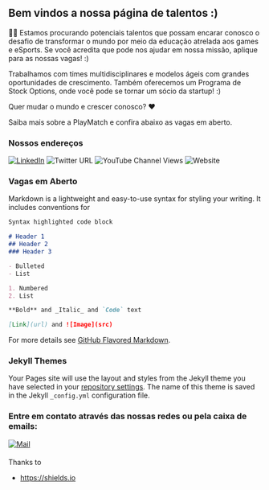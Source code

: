 ## Bem vindos a nossa página de talentos :) 

🚀🚀 Estamos procurando potenciais talentos que possam encarar conosco o desafio de transformar o mundo por meio da educação atrelada aos games e eSports. Se você acredita que pode nos ajudar em nossa missão, aplique para as nossas vagas! :)

Trabalhamos com times multidisciplinares e modelos ágeis com grandes oportunidades de crescimento. Também oferecemos um Programa de Stock Options, onde você pode se tornar um sócio da startup! :)

Quer mudar o mundo e crescer conosco? ♥

Saiba mais sobre a PlayMatch e confira abaixo as vagas em aberto.

### Nossos endereços

[![LinkedIn](https://img.shields.io/badge/playmatch-gg-blue?logo=linkedin&link=https://www.linkedin.com/company/playmatch)](https://www.linkedin.com/company/playmatch )
![Twitter URL](https://img.shields.io/twitter/url?label=PlayMatchGG&style=social&url=https%3A%2F%2www.linkedin.com%2Fcompany%2Fplaymatch)
![YouTube Channel Views](https://img.shields.io/youtube/channel/views/UC9pC6StJnNc2IeMxyHcfsog?label=PlayMatch&style=social)
![Website](https://img.shields.io/website?down_message=playmatch.gg&label=www&up_message=playmatch.gg&url=https%3A%2F%2Fwww.playmatch.gg)

### Vagas em Aberto

Markdown is a lightweight and easy-to-use syntax for styling your writing. It includes conventions for

```markdown
Syntax highlighted code block

# Header 1
## Header 2
### Header 3

- Bulleted
- List

1. Numbered
2. List

**Bold** and _Italic_ and `Code` text

[Link](url) and ![Image](src)
```

For more details see [GitHub Flavored Markdown](https://guides.github.com/features/mastering-markdown/).

### Jekyll Themes

Your Pages site will use the layout and styles from the Jekyll theme you have selected in your [repository settings](https://github.com/PlayMatch/talentos-gg/settings/pages). The name of this theme is saved in the Jekyll `_config.yml` configuration file.

### Entre em contato através das nossas redes ou pela caixa de emails:

[![Mail](https://img.shields.io/badge/talentos@playmatch-gg-red?logo=gmail&link=https://www.linkedin.com/company/playmatch)](mailto:talentos@playmatch.gg)

####

Thanks to 
* https://shields.io
